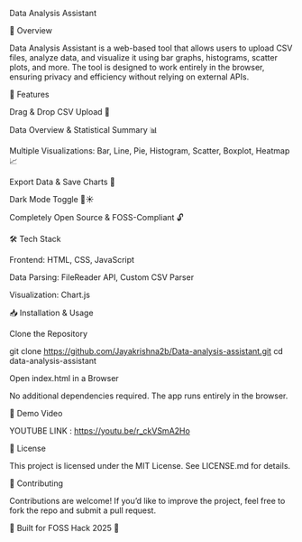 Data Analysis Assistant

📌 Overview

Data Analysis Assistant is a web-based tool that allows users to upload CSV files, analyze data, and visualize it using bar graphs, histograms, scatter plots, and more. The tool is designed to work entirely in the browser, ensuring privacy and efficiency without relying on external APIs.

🚀 Features

Drag & Drop CSV Upload 📂

Data Overview & Statistical Summary 📊

Multiple Visualizations: Bar, Line, Pie, Histogram, Scatter, Boxplot, Heatmap 📈

Export Data & Save Charts 💾

Dark Mode Toggle 🌙☀️

Completely Open Source & FOSS-Compliant 🔓

🛠️ Tech Stack

Frontend: HTML, CSS, JavaScript

Data Parsing: FileReader API, Custom CSV Parser

Visualization: Chart.js

📥 Installation & Usage

Clone the Repository

git clone https://github.com/Jayakrishna2b/Data-analysis-assistant.git
cd data-analysis-assistant

Open index.html in a Browser

No additional dependencies required. The app runs entirely in the browser.

🎥 Demo Video

YOUTUBE LINK : https://youtu.be/r_ckVSmA2Ho


📜 License

This project is licensed under the MIT License. See LICENSE.md for details.

🤝 Contributing

Contributions are welcome! If you’d like to improve the project, feel free to fork the repo and submit a pull request.

🚀 Built for FOSS Hack 2025 🚀
